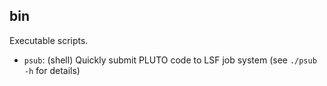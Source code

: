 ## bin

Executable scripts.

* `psub`: (shell) Quickly submit PLUTO code to LSF job system (see `./psub -h` for details)
